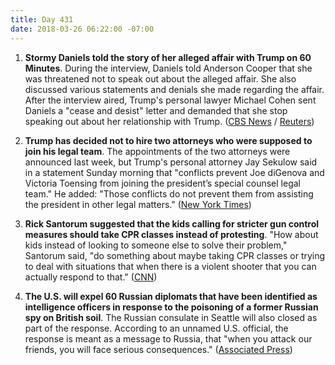 ```yaml
---
title: Day 431
date: 2018-03-26 06:22:00 -07:00
---
```


1. **Stormy Daniels told the story of her alleged affair with Trump on 60 Minutes**. During the interview, Daniels told Anderson Cooper that she was threatened not to speak out about the alleged affair. She also discussed various statements and denials she made regarding the affair. After the interview aired, Trump's personal lawyer Michael Cohen sent Daniels a "cease and desist" letter and demanded that she stop speaking out about her relationship with Trump. ([CBS News](https://www.cbsnews.com/news/stormy-daniels-describes-her-alleged-affair-with-donald-trump-60-minutes-interview/) / [Reuters](https://www.reuters.com/article/us-usa-trump-daniels-cohen/trump-lawyer-tells-porn-star-cease-and-desist-after-interview-fox-idUSKBN1H21E2))

2. **Trump has decided not to hire two attorneys who were supposed to join his legal team**. The appointments of the two attorneys were announced last week, but Trump's personal attorney Jay Sekulow said in a statement Sunday morning that "conflicts prevent Joe diGenova and Victoria Toensing from joining the president’s special counsel legal team." He added: "Those conflicts do not prevent them from assisting the president in other legal matters." ([New York Times](https://www.nytimes.com/2018/03/25/us/politics/trump-digenova-toensing.html))

3. **Rick Santorum suggested that the kids calling for stricter gun control measures should take CPR classes instead of protesting**. "How about kids instead of looking to someone else to solve their problem," Santorum said, "do something about maybe taking CPR classes or trying to deal with situations that when there is a violent shooter that you can actually respond to that." ([CNN](https://www.cnn.com/2018/03/25/politics/rick-santorum-guns-cnntv/index.html))

4. **The U.S. will expel 60 Russian diplomats that have been identified as intelligence officers in response to the poisoning of a former Russian spy on British soil**. The Russian consulate in Seattle will also closed as part of the response. According to an unnamed U.S. official, the response is meant as a message to Russia, that "when you attack our friends, you will face serious consequences." ([Associated Press](https://www.nbcnews.com/politics/white-house/u-s-expels-dozens-russian-diplomats-after-chemical-attack-ex-n860001))